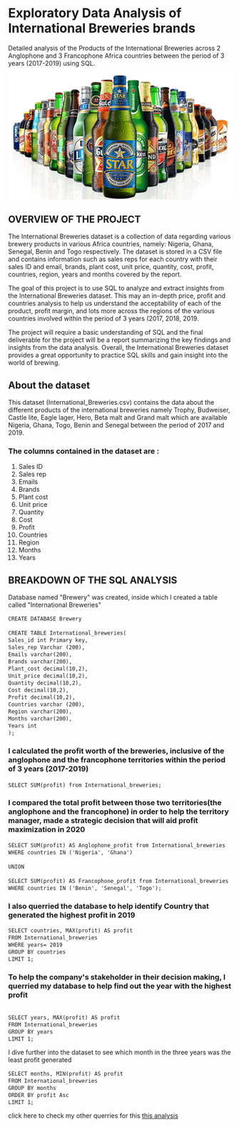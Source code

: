# Exploratory Data Analysis of International Breweries brands

Detailed analysis of the Products of the International Breweries across 2 Anglophone and 3 Francophone Africa countries between the period of 3 years (2017-2019) using SQL.

![image](https://github.com/Saintpius/Detailed-analysis-of-International-Breweries-datasets/blob/main/Nigerian-Breweries.png)


## OVERVIEW OF THE PROJECT
The International Breweries dataset is a collection of data regarding various brewery products in various Africa countries, namely: Nigeria, Ghana, Senegal, Benin and Togo respectively. The dataset is stored in a CSV file and contains information such as sales reps for each country with their sales ID and email, brands, plant cost, unit price, quantity, cost, profit, countries, region, years and months covered by the report.

The goal of this project is to use SQL to analyze and extract insights from the International Breweries dataset. This may an in-depth price, profit and countries analysis to help us understand the acceptability of each of the product, profit margin, and lots more across the regions of the various countries involved within the period of 3 years (2017, 2018, 2019.

The project will require a basic understanding of SQL and the final deliverable for the project will be a report summarizing the key findings and insights from the data analysis.
Overall, the International Breweries dataset provides a great opportunity to practice SQL skills and gain insight into the world of brewing.

## About the dataset

This dataset (International_Breweries.csv) contains the data about the different products of the international breweries namely Trophy, Budweiser, Castle lite, Eagle lager, Hero, Beta malt and Grand malt  which are  available Nigeria, Ghana, Togo, Benin and Senegal between the period of 2017 and 2019.

### The columns contained in the dataset are :
1.	Sales ID
2.	Sales rep
3.	Emails
5.	Brands
6.	Plant cost
7.	Unit price
8.	Quantity
9.	Cost
10.	Profit
11.	Countries
12.	Region
13.	Months
14.	Years

## BREAKDOWN OF THE SQL ANALYSIS

Database named "Brewery" was created, inside which I created a table called "International Breweries"

```
CREATE DATABASE Brewery

CREATE TABLE International_breweries(
Sales_id int Primary key,
Sales_rep Varchar (200),
Emails varchar(200),
Brands varchar(200),
Plant_cost decimal(10,2),
Unit_price decimal(10,2),
Quantity decimal(10,2),
Cost decimal(10,2),
Profit decimal(10,2),
Countries varchar (200),
Region varchar(200),
Months varchar(200),
Years int
);
```
### I calculated the profit worth of the breweries, inclusive of the anglophone and the francophone territories within the period of 3 years (2017-2019)

```SELECT SUM(profit) from International_breweries;```

### I compared the total profit between those two territories(the anglophone and the francophone) in order to help the territory manager, made a strategic decision that will aid profit maximization in 2020

```
SELECT SUM(profit) AS Anglophone_profit from International_breweries
WHERE countries IN ('Nigeria', 'Ghana')

UNION

SELECT SUM(profit) AS Francophone_profit from International_breweries
WHERE countries IN ('Benin', 'Senegal', 'Togo');
```


### I also querried the database to help identify Country that generated the highest profit in 2019


```
SELECT countries, MAX(profit) AS profit
FROM International_breweries
WHERE years= 2019
GROUP BY countries
LIMIT 1;
```

### To help the company's stakeholder in their decision making, I querried my database to help  find  out the year with the highest profit
 
```

SELECT years, MAX(profit) AS profit
FROM International_breweries
GROUP BY years
LIMIT 1;

```

I dive further into the dataset to see which month in the three years was the least profit generated

```
SELECT months, MIN(profit) AS profit
FROM International_breweries
GROUP BY months
ORDER BY profit Asc
LIMIT 1;
```

click here to check my other querries for this [this analysis](https://github.com/Saintpius/Detailed-analysis-of-International-Breweries-datasets/blob/main/International_breweries%20result.sql)

